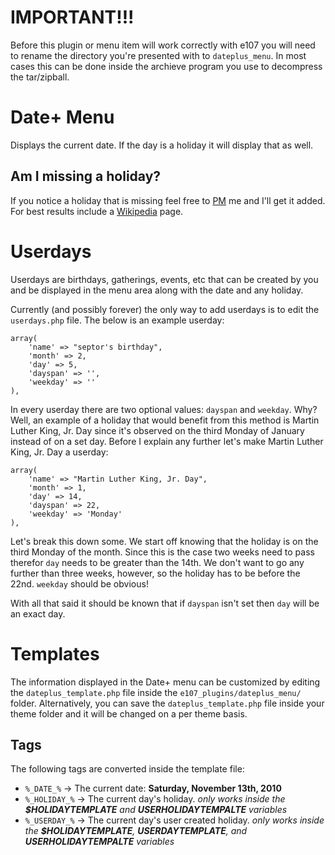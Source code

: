 
# IMPORTANT!!!

Before this plugin or menu item will work correctly with e107 you will need to rename the directory you're presented with to `dateplus_menu`. In most cases this can be done
inside the archieve program you use to decompress the tar/zipball.


# Date+ Menu

Displays the current date. If the day is a holiday it will display that as well.

## Am I missing a holiday?

If you notice a holiday that is missing feel free to [PM](http://e107.org/e107_plugins/pm/pm.php?send.37) me and I'll get it added. For best results include a [Wikipedia](http://en.wikipedia.org/wiki/Main_Page) page.


# Userdays

Userdays are birthdays, gatherings, events, etc that can be created by you and be displayed in the menu area along with the date and any holiday.

Currently (and possibly forever) the only way to add userdays is to edit the `userdays.php` file. The below is an example userday:

	array(
		'name' => "septor's birthday",
		'month' => 2,
		'day' => 5,
		'dayspan' => '',
		'weekday' => ''
	),

In every userday there are two optional values: `dayspan` and `weekday`. Why? Well, an example of a holiday that would benefit from this method is Martin Luther King, Jr. Day since
it's observed on the third Monday of January instead of on a set day. Before I explain any further let's make Martin Luther King, Jr. Day a userday:

	array(
		'name' => "Martin Luther King, Jr. Day",
		'month' => 1,
		'day' => 14,
		'dayspan' => 22,
		'weekday' => 'Monday'
	),

Let's break this down some. We start off knowing that the holiday is on the third Monday of the month. Since this is the case two weeks need to pass therefor `day` needs to be greater
than the 14th. We don't want to go any further than three weeks, however, so the holiday has to be before the 22nd. `weekday` should be obvious!

With all that said it should be known that if `dayspan` isn't set then `day` will be an exact day.


# Templates

The information displayed in the Date+ menu can be customized by editing the `dateplus_template.php` file inside the `e107_plugins/dateplus_menu/` folder.
Alternatively, you can save the `dateplus_template.php` file inside your theme folder and it will be changed on a per theme basis.

## Tags

The following tags are converted inside the template file:

* `%_DATE_%` → The current date: **Saturday, November 13th, 2010**
* `%_HOLIDAY_%` → The current day's holiday. *only works inside the **$HOLIDAYTEMPLATE** and **USERHOLIDAYTEMPALTE** variables*
* `%_USERDAY_%` → The current day's user created holiday. *only works inside the **$HOLIDAYTEMPLATE**, **USERDAYTEMPLATE**, and **USERHOLIDAYTEMPALTE** variables*